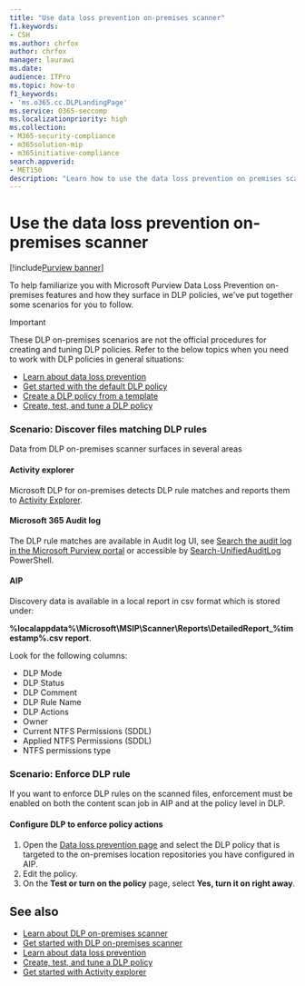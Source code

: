 ```yaml
---
title: "Use data loss prevention on-premises scanner"
f1.keywords:
- CSH
ms.author: chrfox
author: chrfox
manager: laurawi
ms.date:
audience: ITPro
ms.topic: how-to
f1_keywords:
- 'ms.o365.cc.DLPLandingPage'
ms.service: O365-seccomp
ms.localizationpriority: high
ms.collection:
- M365-security-compliance
- m365solution-mip
- m365initiative-compliance
search.appverid:
- MET150
description: "Learn how to use the data loss prevention on premises scanner to scan data at rest and implement protective actions for on premises file shares and on-premises SharePoint folders and document libraries."
---
```


# Use the data loss prevention on-premises scanner

[!include[Purview banner](../includes/purview-rebrand-banner.md)]

To help familiarize you with Microsoft Purview Data Loss Prevention on-premises features and how they surface in DLP policies, we've put together some scenarios for you to follow.

> [!IMPORTANT]
> These DLP on-premises scenarios are not the official procedures for creating and tuning DLP policies. Refer to the below topics when you need to work with DLP policies in general situations:
>
> - [Learn about data loss prevention](dlp-learn-about-dlp.md)
> - [Get started with the default DLP policy](get-started-with-the-default-dlp-policy.md)
> - [Create a DLP policy from a template](create-a-dlp-policy-from-a-template.md)
> - [Create, test, and tune a DLP policy](create-test-tune-dlp-policy.md)

### Scenario: Discover files matching DLP rules

Data from DLP on-premises scanner surfaces in several areas

#### Activity explorer

 Microsoft DLP for on-premises detects DLP rule matches and reports them to [Activity Explorer](https://compliance.microsoft.com/dataclassification?viewid=activitiesexplorer).

#### Microsoft 365 Audit log

The DLP rule matches are available in Audit log UI, see [Search the audit log in the Microsoft Purview portal](search-the-audit-log-in-security-and-compliance.md)  or accessible by [Search-UnifiedAuditLog](/powershell/module/exchange/search-unifiedauditlog) PowerShell.

#### AIP

Discovery data is available in a local report in csv format which is stored under:

**%localappdata%\Microsoft\MSIP\Scanner\Reports\DetailedReport_%timestamp%.csv report**.

 Look for the following columns:

- DLP Mode
- DLP Status
- DLP Comment
- DLP Rule Name
- DLP Actions
- Owner
- Current NTFS Permissions (SDDL)
- Applied NTFS Permissions (SDDL)
- NTFS permissions type

### Scenario: Enforce DLP rule

If you want to enforce DLP rules on the scanned files, enforcement must be enabled on both the content scan job in AIP and at the policy level in DLP.

#### Configure DLP to enforce policy actions

1. Open the [Data loss prevention page](https://compliance.microsoft.com/datalossprevention?viewid=policies) and select the DLP policy that is targeted to the on-premises location repositories you have configured in AIP.
2. Edit the policy.
3. On the **Test or turn on the policy** page, select **Yes, turn it on right away**.

## See also

- [Learn about DLP on-premises scanner](dlp-on-premises-scanner-learn.md)
- [Get started with  DLP on-premises scanner](dlp-on-premises-scanner-get-started.md)
- [Learn about data loss prevention](dlp-learn-about-dlp.md)
- [Create, test, and tune a DLP policy](create-test-tune-dlp-policy.md)
- [Get started with Activity explorer](data-classification-activity-explorer.md)
